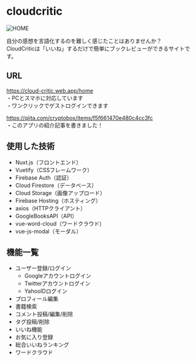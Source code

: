# cloudcritic

![HOME](https://user-images.githubusercontent.com/50011163/94356781-3c9ab680-00cd-11eb-8eac-0172daaf67e9.jpg)

自分の感想を言語化するのを難しく感じたことはありませんか？<br>
CloudCriticは「いいね」するだけで簡単にブックレビューができるサイトです。

## URL

https://cloud-critic.web.app/home<br>
・PCとスマホに対応しています<br>
・ワンクリックでゲストログインできます<br>

https://qiita.com/cryptobox/items/f5f661470e480c4cc3fc<br>
・このアプリの紹介記事を書きました！

## 使用した技術

- Nuxt.js（フロントエンド）
- Vuetify（CSSフレームワーク）
- Firebase Auth（認証）
- Cloud Firestore（データベース）
- Cloud Storage（画像アップロード）
- Firebase Hosting（ホスティング）
- axios（HTTPクライアント）
- GoogleBooksAPI（API）
- vue-word-cloud（ワードクラウド）
- vue-js-modal（モーダル）

## 機能一覧
- ユーザー登録/ログイン
  - Googleアカウントログイン
  - Twitterアカウントログイン
  - YahooIDログイン
- プロフィール編集
- 書籍検索
- コメント投稿/編集/削除
- タグ投稿/削除
- いいね機能
- お気に入り登録
- 総合いいねランキング
- ワードクラウド